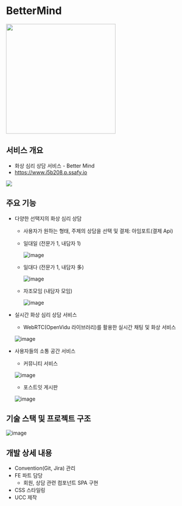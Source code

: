 # BetterMind

<img src="https://user-images.githubusercontent.com/67505208/135769272-cc58f926-b056-4b01-b947-1970e2a4cc78.png" width="300" height="300"/>

## 서비스 개요

- 화상 심리 상담 서비스 - Better Mind
- https://www.i5b208.p.ssafy.io

<img src="https://s3.us-west-2.amazonaws.com/secure.notion-static.com/605b8aa2-bcbf-44c9-a73d-c0674ef2cd3c/Untitled.png?X-Amz-Algorithm=AWS4-HMAC-SHA256&X-Amz-Credential=AKIAT73L2G45O3KS52Y5%2F20211013%2Fus-west-2%2Fs3%2Faws4_request&X-Amz-Date=20211013T122047Z&X-Amz-Expires=86400&X-Amz-Signature=63a1523a6d50d04b2ba0cb3dd3049b9d39e33bc783eabbd59c913421b0ad7be7&X-Amz-SignedHeaders=host&response-content-disposition=filename%20%3D%22Untitled.png%22"/>

## 주요 기능

- 다양한 선택지의 화상 심리 상담
  - 사용자가 원하는 형태, 주제의 상담을 선택 및 결제: 아임포트(결제 Api)

  - 일대일 (전문가 1, 내담자 1)

    ![image](https://user-images.githubusercontent.com/67505208/137132177-0c1b26f2-9127-4e63-9425-0a51964a0708.png)

  - 일대다 (전문가 1, 내담자 多)

    ![image](https://user-images.githubusercontent.com/67505208/137132483-91ff82d3-0ff2-44df-9219-c0d5239e3aca.png)

  - 자조모임 (내담자 모임)

    ![image](https://user-images.githubusercontent.com/67505208/137132694-44ab913c-861e-4d50-8c28-246c0e589f6f.png)
    
- 실시간 화상 심리 상담 서비스
  - WebRTC(OpenVidu 라이브러리)를 활용한 실시간 채팅 및 화상 서비스
  
  ![image](https://user-images.githubusercontent.com/67505208/137136120-63dd9c1d-de96-4cc9-99bc-a3dc5549e0e9.png)
  
- 사용자들의 소통 공간 서비스
  - 커뮤니티 서비스
  
  ![image](https://user-images.githubusercontent.com/67505208/137136449-48c411a7-0c63-4e9a-bbc1-7e1f386fbd8f.png)
  
  - 포스트잇 게시판
  
  ![image](https://user-images.githubusercontent.com/67505208/137136475-cb7e189c-c429-4624-b389-e967018012b8.png)
  
## 기술 스택 및 프로젝트 구조

![image](https://user-images.githubusercontent.com/67505208/137155337-b63aedd9-b31e-40a0-bf8f-f37a1f818202.png)

## 개발 상세 내용
- Convention(Git, Jira) 관리
- FE 파트 담당
  - 회원, 상담 관련 컴포넌트 SPA 구현
- CSS 스타일링
- UCC 제작
